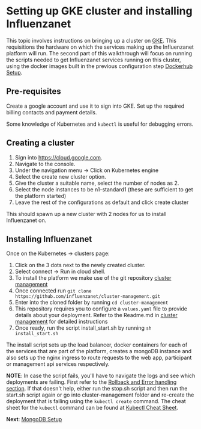 # Setting up GKE cluster and installing Influenzanet

This topic involves instructions on bringing up a cluster on [GKE](https://cloud.google.com/kubernetes-engine). This requisitions the hardware on which the services making up the Influenzanet platform will run. The second part of this walkthrough will focus on running the scripts needed to get Influenzanet services running on this cluster, using the docker images built in the previous configuration step [Dockerhub Setup](../installation/2-dockerhub-setup.md).

## Pre-requisites

Create a google account and use it to sign into GKE. Set up the required billing contacts and payment details.

Some knowledge of Kubernetes and ```kubectl``` is useful for debugging errors. 

## Creating a cluster

1. Sign into https://cloud.google.com.
2. Navigate to the console.
3. Under the navigation menu -> Click on Kubernetes engine
4. Select the create new cluster option.
5. Give the cluster a suitable name, select the number of nodes as 2.
6. Select the node instances to be n1-standard1 (these are sufficient to get the platform started)
7. Leave the rest of the configurations as default and click create cluster

This should spawn up a new cluster with 2 nodes for us to install Influenzanet on.

## Installing Influenzanet

Once on the Kubernetes -> clusters page:
1. Click on the 3 dots next to the newly created cluster.
2. Select connect -> Run in cloud shell.
3. To install the platform we make use of the git repository [cluster management](https://github.com/influenzanet/cluster-management)
4. Once connected run ```git clone https://github.com/influenzanet/cluster-management.git```
5. Enter into the cloned folder by running ```cd cluster-management```
6. This repository requires you to configure a ```values.yaml``` file to provide details about your deployment. Refer to the Readme.md in [cluster management](https://github.com/influenzanet/cluster-management) for detailed instructions
7. Once ready, run the script install_start.sh by running ```sh install_start.sh```

The install script sets up the load balancer, docker containers for each of the services that are part of the platform, creates a mongoDB instance and also sets up the nginx ingress to route requests to the web app, participant or management api services respectively.

**NOTE**: In case the script fails, you'll have to navigate the logs and see which deployments are failing. First refer to the [Rollback and Error handling section](../redeploying-changes/3-rollback-errors.md). If that doesn't help, either run the stop.sh script and then run the start.sh script again or go into cluster-management folder and re-create the deployment that is failing using the ```kubectl create``` command. The cheat sheet for the ```kubectl``` command can be found at [Kubectl Cheat Sheet](https://kubernetes.io/docs/reference/kubectl/cheatsheet/).

**Next**: [MongoDB Setup](../system-configuration/1-mongodb-config.md)
